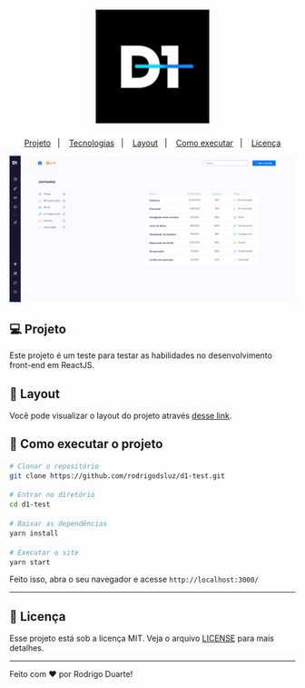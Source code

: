 <h1 align="center">
    <img alt="D1" title="D1" src="logotipo.jpeg" />
</h1>

<p align="center">
  <a href="#-projeto">Projeto</a>&nbsp;&nbsp;&nbsp;|&nbsp;&nbsp;&nbsp;
  <a href="#rocket-tecnologias">Tecnologias</a>&nbsp;&nbsp;&nbsp;|&nbsp;&nbsp;&nbsp;
  <a href="#-layout">Layout</a>&nbsp;&nbsp;&nbsp;|&nbsp;&nbsp;&nbsp;
  <a href="#:wrench:">Como executar</a>&nbsp;&nbsp;&nbsp;|&nbsp;&nbsp;&nbsp;
  <a href="#memo-licença">Licença</a>
</p>

![Screenshot](d1-image.png)






## 💻 Projeto

  Este projeto é um teste para testar as habilidades no desenvolvimento front-end em ReactJS.

## 🔖 Layout

Você pode visualizar o layout do projeto através [desse link](https://xd.adobe.com/view/f41cc902-3388-42d8-826a-8cbd874656bb-a14f/).

## :wrench: Como executar o projeto

```bash
# Clonar o repositório
git clone https://github.com/rodrigodsluz/d1-test.git

# Entrar no diretório
cd d1-test

# Baixar as dependências
yarn install

# Executar o site
yarn start
```

Feito isso, abra o seu navegador e acesse `http://localhost:3000/`

---


## :memo: Licença

Esse projeto está sob a licença MIT. Veja o arquivo [LICENSE](LICENSE.md) para mais detalhes.

---

Feito com ♥ por Rodrigo Duarte!


